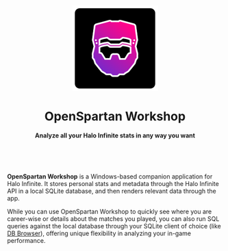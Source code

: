 <div align="center">
	<img src="src/OpenSpartan.Workshop/CustomImages/logo-icon.png" width="200" height="200">
	<h1>OpenSpartan Workshop</h1>
	<p>
		<b>Analyze all your Halo Infinite stats in any way you want</b>
	</p>
	<br>
	<br>
	<br>
</div>

**OpenSpartan Workshop** is a Windows-based companion application for Halo Infinite. It stores personal stats and metadata through the Halo Infinite API in a local SQLite database, and then renders relevant data through the app.

While you can use OpenSpartan Workshop to quickly see where you are career-wise or details about the matches you played, you can also run SQL queries against the local database through your SQLite client of choice (like [DB Browser](https://sqlitebrowser.org/)), offering unique flexibility in analyzing your in-game performance.
